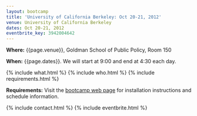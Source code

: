 ```yaml
---
layout: bootcamp
title: 'University of California Berkeley: Oct 20-21, 2012'
venue: University of California Berkeley
dates: Oct 20-21, 2012
eventbrite_key: 3942004642
---
```

**Where:** {{page.venue}}, Goldman School of Public Policy, Room 150

**When:** {{page.dates}}. We will start at 9:00 and end at 4:30 each day.

{% include what.html %}
{% include who.html %}
{% include requirements.html %}

**Requirements:** Visit the [bootcamp web page](http://swcarpentry.github.com/2012-10-ucb/) for installation instructions and schedule information.

{% include contact.html %}
{% include eventbrite.html %}
